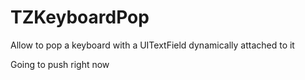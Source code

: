 # TZKeyboardPop
Allow to pop a keyboard with a UITextField dynamically attached to it

Going to push right now